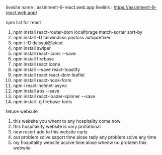 livesite name : assinment-9-react.web.app
livelink : https://assinment-9-react.web.app/


npm list for react
1. npm install react-router-dom localforage match-sorter sort-by
2. npm install -D tailwindcss postcss autoprefixer
3. npm i -D daisyui@latest
4. npm install swiper
5. npm install react-icons --save
6. npm install firebase
7. npm install react icone 
8. npm install --save react-toastify
9. npm install react react-dom leaflet
10. npm install react-hook-form
11. npm i react-helmet-async
12. npm install aos --save
12. npm install react-loader-spinner --save
12. npm install -g firebase-tools


fetuse websute 

1. this website you whent to any hospitality come now
2. this hospitakity website is vary profational 
3. new resort add  to this website early
4. out problem solve saport time alose rady any problem solve any time 
5. my hospitality website accive time alose whenw no problem this webwite 